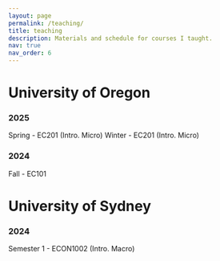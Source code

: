 ```yaml
---
layout: page
permalink: /teaching/
title: teaching
description: Materials and schedule for courses I taught.
nav: true
nav_order: 6
---
```


# University of Oregon

### 2025

Spring - EC201 (Intro. Micro)
Winter - EC201 (Intro. Micro)

### 2024

Fall - EC101

# University of Sydney

### 2024

Semester 1 - ECON1002 (Intro. Macro)
